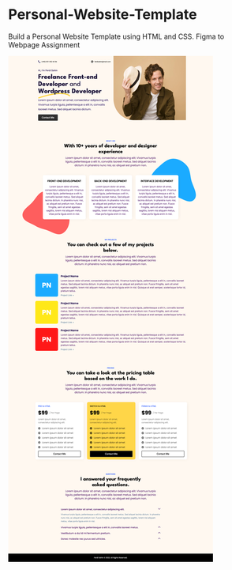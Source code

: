 # Personal-Website-Template
Build a Personal Website Template using HTML and CSS. Figma to Webpage Assignment

![Wesite Preview Image](https://github.com/SahilKundu19/Personal-Website-Template/blob/877a247fdb0977989a7b41903e4d42da62229ba3/Wesite-Screenhot.png)
